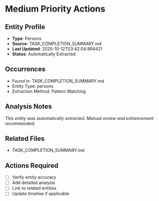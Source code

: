 # Medium Priority Actions

## Entity Profile
- **Type**: Persons
- **Source**: TASK_COMPLETION_SUMMARY.md
- **Last Updated**: 2025-10-12T03:42:04.994421
- **Status**: Automatically Extracted

## Occurrences
- Found in: TASK_COMPLETION_SUMMARY.md
- Entity Type: persons
- Extraction Method: Pattern Matching

## Analysis Notes
*This entity was automatically extracted. Manual review and enhancement recommended.*

## Related Files
- TASK_COMPLETION_SUMMARY.md

## Actions Required
- [ ] Verify entity accuracy
- [ ] Add detailed analysis
- [ ] Link to related entities
- [ ] Update timeline if applicable
